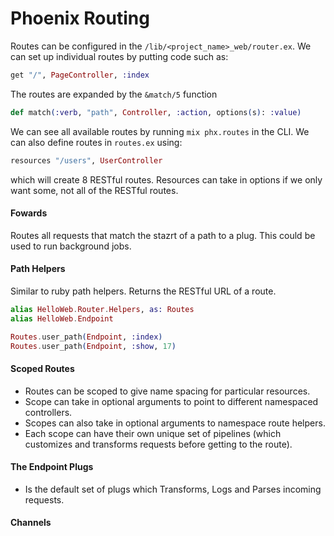 # Phoenix Routing
Routes can be configured in the `/lib/<project_name>_web/router.ex`. We can set up individual routes by putting code such as:
```elixir
get "/", PageController, :index
```
The routes are expanded by the `&match/5` function
```elixir
def match(:verb, "path", Controller, :action, options(s): :value)
```

We can see all available routes by running `mix phx.routes` in the CLI.
We can also define routes in `routes.ex` using:
```elixir
resources "/users", UserController
```
which will create 8 RESTful routes. Resources can take in options if we only want some, not all of the RESTful routes.

#### Fowards
Routes all requests that match the stazrt of a path to a plug. This could be used to run background jobs.

#### Path Helpers
Similar to ruby path helpers. Returns the RESTful URL of a route.
```elixir
alias HelloWeb.Router.Helpers, as: Routes
alias HelloWeb.Endpoint

Routes.user_path(Endpoint, :index)
Routes.user_path(Endpoint, :show, 17)
```

#### Scoped Routes
* Routes can be scoped to give name spacing for particular resources.
* Scope can take in optional arguments to point to different namespaced controllers.
* Scopes can also take in optional arguments to namespace route helpers.
* Each scope can have their own unique set of pipelines (which customizes and transforms requests before getting to the route).

#### The Endpoint Plugs
* Is the default set of plugs which Transforms, Logs and Parses incoming requests.

#### Channels


